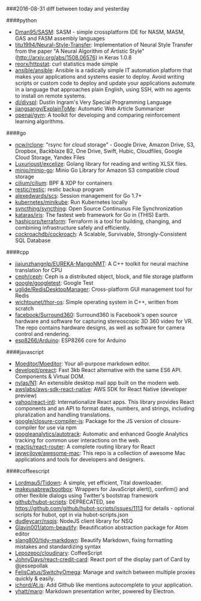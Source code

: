 ###2016-08-31
diff between today and yesterday

####python
* [Dman95/SASM](https://github.com/Dman95/SASM): SASM - simple crossplatform IDE for NASM, MASM, GAS and FASM assembly languages
* [titu1994/Neural-Style-Transfer](https://github.com/titu1994/Neural-Style-Transfer): Implementation of Neural Style Transfer from the paper "A Neural Algorithm of Artistic Style" (http://arxiv.org/abs/1508.06576) in Keras 1.0.8
* [reorx/httpstat](https://github.com/reorx/httpstat): curl statistics made simple
* [ansible/ansible](https://github.com/ansible/ansible): Ansible is a radically simple IT automation platform that makes your applications and systems easier to deploy. Avoid writing scripts or custom code to deploy and update your applications automate in a language that approaches plain English, using SSH, with no agents to install on remote systems.
* [di/divspl](https://github.com/di/divspl): Dustin Ingram's Very Special Programming Language
* [jjangsangy/ExplainToMe](https://github.com/jjangsangy/ExplainToMe): Automatic Web Article Summarizer
* [openai/gym](https://github.com/openai/gym): A toolkit for developing and comparing reinforcement learning algorithms.

####go
* [ncw/rclone](https://github.com/ncw/rclone): "rsync for cloud storage" - Google Drive, Amazon Drive, S3, Dropbox, Backblaze B2, One Drive, Swift, Hubic, Cloudfiles, Google Cloud Storage, Yandex Files
* [Luxurioust/excelize](https://github.com/Luxurioust/excelize): Golang library for reading and writing XLSX files.
* [minio/minio-go](https://github.com/minio/minio-go): Minio Go Library for Amazon S3 compatible cloud storage
* [cilium/cilium](https://github.com/cilium/cilium): BPF & XDP for containers
* [restic/restic](https://github.com/restic/restic): restic backup program
* [alexedwards/scs](https://github.com/alexedwards/scs): Session management for Go 1.7+
* [kubernetes/minikube](https://github.com/kubernetes/minikube): Run Kubernetes locally
* [syncthing/syncthing](https://github.com/syncthing/syncthing): Open Source Continuous File Synchronization
* [kataras/iris](https://github.com/kataras/iris): The fastest web framework for Go in (THIS) Earth.
* [hashicorp/terraform](https://github.com/hashicorp/terraform): Terraform is a tool for building, changing, and combining infrastructure safely and efficiently.
* [cockroachdb/cockroach](https://github.com/cockroachdb/cockroach): A Scalable, Survivable, Strongly-Consistent SQL Database

####cpp
* [jiajunzhangnlp/EUREKA-MangoNMT](https://github.com/jiajunzhangnlp/EUREKA-MangoNMT): A C++ toolkit for neural machine translation for CPU
* [ceph/ceph](https://github.com/ceph/ceph): Ceph is a distributed object, block, and file storage platform
* [google/googletest](https://github.com/google/googletest): Google Test
* [uglide/RedisDesktopManager](https://github.com/uglide/RedisDesktopManager):  Cross-platform GUI management tool for Redis
* [wichtounet/thor-os](https://github.com/wichtounet/thor-os): Simple operating system in C++, written from scratch
* [facebook/Surround360](https://github.com/facebook/Surround360): Surround360 is Facebook's open source hardware and software for capturing stereoscopic 3D 360 video for VR. The repo contains hardware designs, as well as software for camera control and rendering.
* [esp8266/Arduino](https://github.com/esp8266/Arduino): ESP8266 core for Arduino

####javascript
* [Moeditor/Moeditor](https://github.com/Moeditor/Moeditor): Your all-purpose markdown editor.
* [developit/preact](https://github.com/developit/preact):  Fast 3kb React alternative with the same ES6 API. Components & Virtual DOM.
* [nylas/N1](https://github.com/nylas/N1):  An extensible desktop mail app built on the modern web.
* [awslabs/aws-sdk-react-native](https://github.com/awslabs/aws-sdk-react-native): AWS SDK for React Native (developer preview)
* [yahoo/react-intl](https://github.com/yahoo/react-intl): Internationalize React apps. This library provides React components and an API to format dates, numbers, and strings, including pluralization and handling translations.
* [google/closure-compiler-js](https://github.com/google/closure-compiler-js): Package for the JS version of closure-compiler for use via npm
* [googleanalytics/autotrack](https://github.com/googleanalytics/autotrack): Automatic and enhanced Google Analytics tracking for common user interactions on the web.
* [reactjs/react-router](https://github.com/reactjs/react-router): A complete routing library for React
* [jaywcjlove/awesome-mac](https://github.com/jaywcjlove/awesome-mac):  This repo is a collection of awesome Mac applications and tools for developers and designers.

####coffeescript
* [Lordmau5/Tidown](https://github.com/Lordmau5/Tidown): A simple, yet efficient, Tital downloader.
* [makeusabrew/bootbox](https://github.com/makeusabrew/bootbox): Wrappers for JavaScript alert(), confirm() and other flexible dialogs using Twitter's bootstrap framework
* [github/hubot-scripts](https://github.com/github/hubot-scripts): DEPRECATED, see https://github.com/github/hubot-scripts/issues/1113 for details - optional scripts for hubot, opt in via hubot-scripts.json
* [dudleycarr/nsqjs](https://github.com/dudleycarr/nsqjs): NodeJS client library for NSQ
* [Glavin001/atom-beautify](https://github.com/Glavin001/atom-beautify):  Beautification abstraction package for Atom editor
* [slang800/tidy-markdown](https://github.com/slang800/tidy-markdown): Beautify Markdown, fixing formatting mistakes and standardizing syntax
* [Lepozepo/cloudinary](https://github.com/Lepozepo/cloudinary): CoffeeScript
* [JohnyDays/react-credit-card](https://github.com/JohnyDays/react-credit-card): React port of the display part of Card by @jessepollak
* [FelisCatus/SwitchyOmega](https://github.com/FelisCatus/SwitchyOmega): Manage and switch between multiple proxies quickly & easily.
* [ichord/At.js](https://github.com/ichord/At.js): Add Github like mentions autocomplete to your application.
* [yhatt/marp](https://github.com/yhatt/marp): Markdown presentation writer, powered by Electron.
